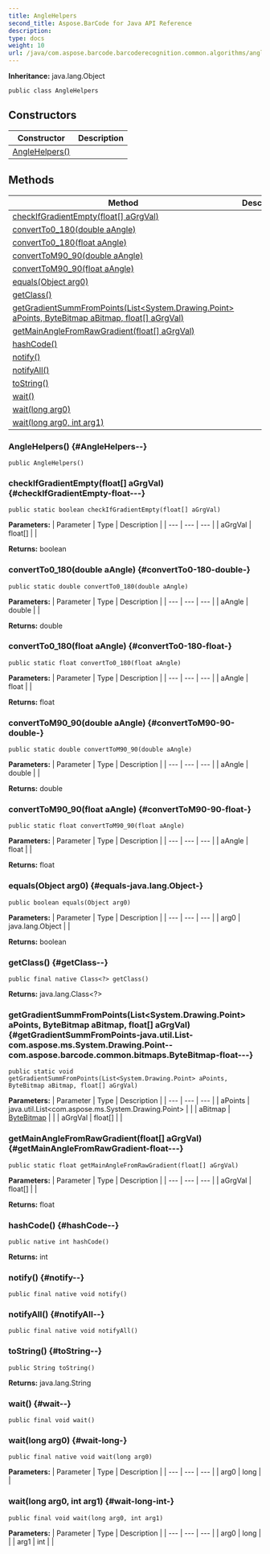 ```yaml
---
title: AngleHelpers
second_title: Aspose.BarCode for Java API Reference
description: 
type: docs
weight: 10
url: /java/com.aspose.barcode.barcoderecognition.common.algorithms/anglehelpers/
---
```

**Inheritance:**
java.lang.Object
```
public class AngleHelpers
```
## Constructors

| Constructor | Description |
| --- | --- |
| [AngleHelpers()](#AngleHelpers--) |  |
## Methods

| Method | Description |
| --- | --- |
| [checkIfGradientEmpty(float[] aGrgVal)](#checkIfGradientEmpty-float---) |  |
| [convertTo0_180(double aAngle)](#convertTo0-180-double-) |  |
| [convertTo0_180(float aAngle)](#convertTo0-180-float-) |  |
| [convertToM90_90(double aAngle)](#convertToM90-90-double-) |  |
| [convertToM90_90(float aAngle)](#convertToM90-90-float-) |  |
| [equals(Object arg0)](#equals-java.lang.Object-) |  |
| [getClass()](#getClass--) |  |
| [getGradientSummFromPoints(List<System.Drawing.Point> aPoints, ByteBitmap aBitmap, float[] aGrgVal)](#getGradientSummFromPoints-java.util.List-com.aspose.ms.System.Drawing.Point--com.aspose.barcode.common.bitmaps.ByteBitmap-float---) |  |
| [getMainAngleFromRawGradient(float[] aGrgVal)](#getMainAngleFromRawGradient-float---) |  |
| [hashCode()](#hashCode--) |  |
| [notify()](#notify--) |  |
| [notifyAll()](#notifyAll--) |  |
| [toString()](#toString--) |  |
| [wait()](#wait--) |  |
| [wait(long arg0)](#wait-long-) |  |
| [wait(long arg0, int arg1)](#wait-long-int-) |  |
### AngleHelpers() {#AngleHelpers--}
```
public AngleHelpers()
```


### checkIfGradientEmpty(float[] aGrgVal) {#checkIfGradientEmpty-float---}
```
public static boolean checkIfGradientEmpty(float[] aGrgVal)
```




**Parameters:**
| Parameter | Type | Description |
| --- | --- | --- |
| aGrgVal | float[] |  |

**Returns:**
boolean
### convertTo0_180(double aAngle) {#convertTo0-180-double-}
```
public static double convertTo0_180(double aAngle)
```




**Parameters:**
| Parameter | Type | Description |
| --- | --- | --- |
| aAngle | double |  |

**Returns:**
double
### convertTo0_180(float aAngle) {#convertTo0-180-float-}
```
public static float convertTo0_180(float aAngle)
```




**Parameters:**
| Parameter | Type | Description |
| --- | --- | --- |
| aAngle | float |  |

**Returns:**
float
### convertToM90_90(double aAngle) {#convertToM90-90-double-}
```
public static double convertToM90_90(double aAngle)
```




**Parameters:**
| Parameter | Type | Description |
| --- | --- | --- |
| aAngle | double |  |

**Returns:**
double
### convertToM90_90(float aAngle) {#convertToM90-90-float-}
```
public static float convertToM90_90(float aAngle)
```




**Parameters:**
| Parameter | Type | Description |
| --- | --- | --- |
| aAngle | float |  |

**Returns:**
float
### equals(Object arg0) {#equals-java.lang.Object-}
```
public boolean equals(Object arg0)
```




**Parameters:**
| Parameter | Type | Description |
| --- | --- | --- |
| arg0 | java.lang.Object |  |

**Returns:**
boolean
### getClass() {#getClass--}
```
public final native Class<?> getClass()
```




**Returns:**
java.lang.Class<?>
### getGradientSummFromPoints(List<System.Drawing.Point> aPoints, ByteBitmap aBitmap, float[] aGrgVal) {#getGradientSummFromPoints-java.util.List-com.aspose.ms.System.Drawing.Point--com.aspose.barcode.common.bitmaps.ByteBitmap-float---}
```
public static void getGradientSummFromPoints(List<System.Drawing.Point> aPoints, ByteBitmap aBitmap, float[] aGrgVal)
```




**Parameters:**
| Parameter | Type | Description |
| --- | --- | --- |
| aPoints | java.util.List<com.aspose.ms.System.Drawing.Point> |  |
| aBitmap | [ByteBitmap](../../com.aspose.barcode.common.bitmaps/bytebitmap) |  |
| aGrgVal | float[] |  |

### getMainAngleFromRawGradient(float[] aGrgVal) {#getMainAngleFromRawGradient-float---}
```
public static float getMainAngleFromRawGradient(float[] aGrgVal)
```




**Parameters:**
| Parameter | Type | Description |
| --- | --- | --- |
| aGrgVal | float[] |  |

**Returns:**
float
### hashCode() {#hashCode--}
```
public native int hashCode()
```




**Returns:**
int
### notify() {#notify--}
```
public final native void notify()
```




### notifyAll() {#notifyAll--}
```
public final native void notifyAll()
```




### toString() {#toString--}
```
public String toString()
```




**Returns:**
java.lang.String
### wait() {#wait--}
```
public final void wait()
```




### wait(long arg0) {#wait-long-}
```
public final native void wait(long arg0)
```




**Parameters:**
| Parameter | Type | Description |
| --- | --- | --- |
| arg0 | long |  |

### wait(long arg0, int arg1) {#wait-long-int-}
```
public final void wait(long arg0, int arg1)
```




**Parameters:**
| Parameter | Type | Description |
| --- | --- | --- |
| arg0 | long |  |
| arg1 | int |  |

